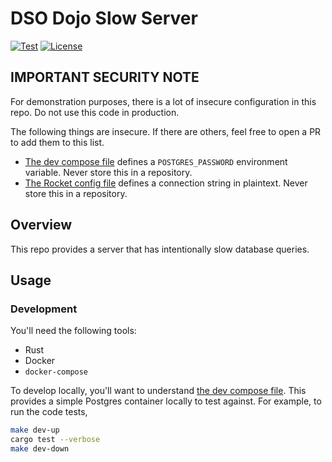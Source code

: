 # DSO Dojo Slow Server

[![Test](https://github.com/thecjharries/dso-dojo-slow-server/actions/workflows/rust.yaml/badge.svg)](https://github.com/thecjharries/dso-dojo-slow-server/actions/workflows/rust.yaml)
[![License](https://img.shields.io/badge/License-Apache_2.0-blue.svg)](https://opensource.org/licenses/Apache-2.0)

## IMPORTANT SECURITY NOTE

For demonstration purposes, there is a lot of insecure configuration in this repo. Do not use this code in production.

The following things are insecure. If there are others, feel free to open a PR to add them to this list.

* [The dev compose file](./dev-stack.yaml) defines a `POSTGRES_PASSWORD` environment variable. Never store this in a repository.
* [The Rocket config file](./Rocket.toml) defines a connection string in plaintext. Never store this in a repository.

## Overview

This repo provides a server that has intentionally slow database queries.

## Usage

### Development

You'll need the following tools:

* Rust
* Docker
* `docker-compose`

To develop locally, you'll want to understand [the dev compose file](./dev-stack.yaml). This provides a simple Postgres container locally to test against. For example, to run the code tests,

```bash
make dev-up
cargo test --verbose
make dev-down
```
